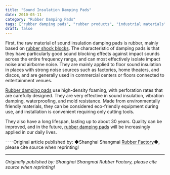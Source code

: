 ```yaml
---
title: "Sound Insulation Damping Pads"
date: 2010-05-11
category: "Rubber Damping Pads"
tags: ["rubber damping pads", "rubber products", "industrial materials"]
draft: false
---
```


First, the raw material of sound insulation damping pads is rubber, mainly based on [rubber shock blocks](http://www.smpolymer.com/). The characteristic of damping pads is that they have particularly good sound blocking effects against impact sounds across the entire frequency range, and can most effectively isolate impact noise and airborne noise. They are mainly applied to floor sound insulation in places with strong noise sources such as factories, home theaters, and discos, and are generally used in commercial centers or floors connected to entertainment venues.

[Rubber damping pads](http://www.smpolymer.com/xiangjiaojianzhendian/) use high-density foaming, with perforation rates that are carefully designed. They are very effective in sound insulation, vibration damping, waterproofing, and mold resistance. Made from environmentally friendly materials, they can be considered eco-friendly equipment during use, and installation is convenient requiring only cutting tools.

They also have a long lifespan, lasting up to about 30 years. Quality can be improved, and in the future, [rubber damping pads](http://www.smpolymer.com/xiangjiaojianzhendian/) will be increasingly applied in our daily lives.

----Original article published by: ◆Shanghai Shangmai [Rubber Factory](http://www.smpolymer.com/)◆, please cite source when reprinting!

---

*Originally published by: Shanghai Shangmai Rubber Factory, please cite source when reprinting!*